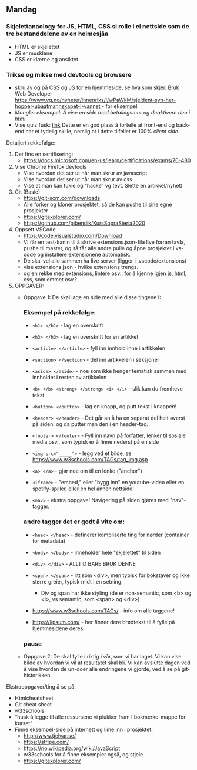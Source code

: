 ## Mandag

### Skjelettanaology for JS, HTML, CSS si rolle i ei nettside som de tre bestanddelene av en heimesjåa
* HTML er skjelettet
* JS er musklene
* CSS er klærne og ansiktet
### Trikse og mikse med devtools og browsere

- skru av og på CSS og JS for en hjemmeside, se hva som skjer.
Bruk Web Developer
  https://www.vg.no/nyheter/innenriks/i/wPaWkM/sjeldent-syn-her-hopper-ubaatmannskapet-i-vannet - for eksempel
- _Mangler eksempel: Å vise en side med betalingsmur og deaktivere den i html_
- Vise quiz fusk: [link](https://www.nrk.no/kultur/quiz_-noreg-rundt-med-forfattarar-1.15008193)
Dette er en god plass å fortelle at front-end og back-end har et tydelig skille, nemlig at i dette tilfellet er 100% _client side_.

Detaljert rekkefølge:

1. Det fins en sertifisering:
    * https://docs.microsoft.com/en-us/learn/certifications/exams/70-480
2. Vise Chrome Firefox devtools
    * Vise hvordan det ser ut når man skrur av javascript
    * Vise hvordan det ser ut når man skrur av css
    * Vise at man kan tukle og “hacke” vg (evt. Slette en artikkel/nyhet)
3. Git (Basic)
    * https://git-scm.com/downloads
    * Alle forker og kloner prosjektet, så de kan pushe til sine egne prosjekter 
    * https://gitexplorer.com/
    * https://github.com/pibendik/KursSopraSteria2020
4. Oppsett VSCode
    * https://code.visualstudio.com/Download
    * Vi får en test-kanin til å skrive extensions.json-fila live forran tavla, pushe til master, og så får alle andre pulle og åpne prosjektet i vs-code og installere extensionene automatisk.
    * De skal vel alle sammen ha live server (ligger i .vscode/extensions)
    * vise extensions.json - hvilke extensions trengs.
    * og en rekke med extensions, lintere osv., for å kjenne igjen js, html, css, som emmet osv.?
5. OPPGAVER:
    * Oppgave 1: De skal lage en side med alle disse tingene I:


        ### Eksempel på rekkefølge:
        * `<h1> </h1>` - lag en overskrift
        * `<h3> </h3>` - lag en overskrift for en artikkel
        * `<article> </article>` - fyll inn innhold inne i artikkelen
        * `<section> </section>` - del inn artikkelen i seksjoner
        * `<aside> </aside>` - noe som ikke henger tematisk sammen med innholdet i resten av artikkelen
        * `<b> </b> <strong> </strong> <i> </i>` - slik kan du fremheve tekst
        * `<button> </button>` - lag en knapp, og putt tekst i knappen!

        * `<header> </header>` - Det går an å ha en separat del helt øverst på siden, og da putter man den i en header-tag.
        * `<footer> </footer>` - Fyll inn navn på forfatter, lenker til sosiale media osv., som typisk er å finne nederst på en side
        
        * `<img src="_____">` - legg ved et bilde, se https://www.w3schools.com/TAGs/tag_img.asp
        * `<a> </a>` - gjør noe om til en lenke ("anchor")
        * `<iframe>` - "embed," eller "bygg inn" en youtube-video eller en spotify-spiller, eller en hel annen nettside!
        * `<nav>` - ekstra oppgave! Navigering på siden gjøres med "nav"-tagger.

        ### andre tagger det er godt å vite om:
        * `<head> </head>` - definerer kompliserte ting for nørder (container for metadata)
        * `<body> </body>` - inneholder hele "skjelettet" til siden
        * `<div> </div>` - ALLTID BARE BRUK DENNE
        * `<span> </span>` - litt som \<div>, men typisk for bokstaver og ikke større greier, typisk midt i en setning.
            * Div og span har ikke styling (de er non-semantic, som \<b> og \<i>, vs semantic, som \<span> og \<div>)

        * https://www.w3schools.com/TAGs/ - info om alle taggene!
        * https://lipsum.com/ - her finner dere brødtekst til å fylle på hjemmesidene deres

        ### pause
       
    * Oppgave 2: De skal fylle i riktig i vår, som vi har laget.
    Vi kan vise bilde av hvordan vi vil at resultatet skal bli.
    Vi kan avslutte dagen ved å vise hvordan de un-doer alle endringene vi gjorde, ved å se på git-historikken.

Ekstraoppgaver/ting å se på:
* Htmlcheatsheet
* Git cheat sheet
* w33schools
* “husk å legge til alle ressursene vi plukker fram I bokmerke-mappe for kurset”
* Finne eksempel-side på internett og lime inn i prosjektet.
    * http://www.tjelvar.se/
    * https://stripe.com/
    * https://no.wikipedia.org/wiki/JavaScript
    * w33schools for å finne eksempler også, og stjele
    * https://gitexplorer.com/